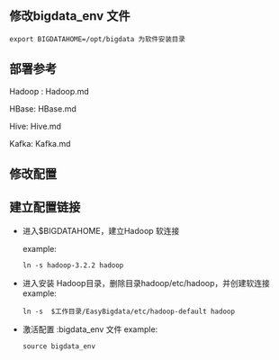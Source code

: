 ## 修改bigdata_env 文件

```
export BIGDATAHOME=/opt/bigdata 为软件安装目录
```

## 部署参考

Hadoop : Hadoop.md

HBase: HBase.md

Hive: Hive.md

Kafka: Kafka.md

## 修改配置

## 建立配置链接

- 进入$BIGDATAHOME，建立Hadoop 软连接

  example:
  ```
  ln -s hadoop-3.2.2 hadoop
  ```

- 进入安装 Hadoop目录，删除目录hadoop/etc/hadoop，并创建软连接 
  example:
  ```
  ln -s  $工作目录/EasyBigdata/etc/hadoop-default hadoop
  ```

- 激活配置 :bigdata_env 文件
  example:
  ```
  source bigdata_env
  ```

  

